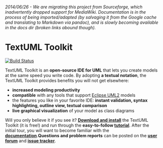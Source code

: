 ###### 2014/06/26 - We are migrating this project from Sourceforge, which inadvertently dropped support for MediaWiki. Documentation is in the process of being imported/adapted (by salvaging it from the Google cache and translating to Markdown via pandoc), and is slowly becoming available in the docs dir (broken links abound though). 

TextUML Toolkit
===============


[![Build Status](https://textuml.ci.cloudbees.com/buildStatus/icon?job=textuml-toolkit)](https://textuml.ci.cloudbees.com/job/textuml-toolkit/)

TextUML Toolkit is an **open-source IDE for UML** that lets you create
models at the same speed you write code. By adopting **a textual
notation**, the TextUML Toolkit provides benefits you will not get
elsewhere:

-   **increased modeling productivity**
-   **compatible** with any tools that support [Eclipse
    UML2](http://wiki.eclipse.org/MDT-UML2-Tool-Compatibility "http://wiki.eclipse.org/MDT-UML2-Tool-Compatibility")
    models
-   the features you like in your favorite IDE: **instant validation,
    syntax highlighting, outline view, textual comparison**
-   **live graphical visualization** of your model as class diagrams


Will you only believe it if you see it? **[Download and
install](docs/install.md "Install Instructions")**
the TextUML Toolkit (it is free!) and run through the **easy-to-follow
[tutorial](docs/tutorial.md "TextUML Tutorial")**.
After the initial tour, you will want to become familiar with the
**[documentation](docs "Documentation Home")**.**Questions
and problem reports** can be posted on the **[user
forum](https://groups.google.com/forum/#!forum/textuml-toolkit)**
and **[issue
tracker](https://github.com/abstratt/textuml/issues)**.

